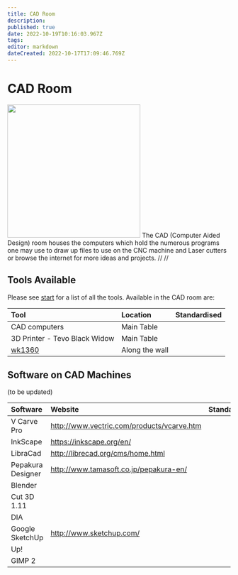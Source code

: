 ```yaml
---
title: CAD Room
description: 
published: true
date: 2022-10-19T10:16:03.967Z
tags: 
editor: markdown
dateCreated: 2022-10-17T17:09:46.769Z
---
```


# CAD Room

<img src="/tools/img_0099.jpg" class="align-left" width="300" /> The CAD (Computer Aided Design) room houses the computers which hold the numerous programs one may use to draw up files to use on the CNC machine and Laser cutters or browse the internet for more ideas and projects. // //

## Tools Available

Please see [start](/tools/start) for a list of all the tools. Available in the CAD room are:

| Tool                          | Location       | Standardised |
|:------------------------------|:---------------|:-------------|
| CAD computers                 | Main Table     |              |
| 3D Printer - Tevo Black Widow | Main Table     |              |
| [wk1360](/tools/wk1360)       | Along the wall |              |

## Software on CAD Machines

(to be updated)

| Software          | Website                                      | Standardised |
|:------------------|:---------------------------------------------|:-------------|
| V Carve Pro       | <http://www.vectric.com/products/vcarve.htm> |              |
| InkScape          | <https://inkscape.org/en/>                   |              |
| LibraCad          | <http://librecad.org/cms/home.html>          |              |
| Pepakura Designer | <http://www.tamasoft.co.jp/pepakura-en/>     |              |
| Blender           |                                              |              |
| Cut 3D 1.11       |                                              |              |
| DIA               |                                              |              |
| Google SketchUp   | <http://www.sketchup.com/>                   |              |
| Up!               |                                              |              |
| GIMP 2            |                                              |              |
